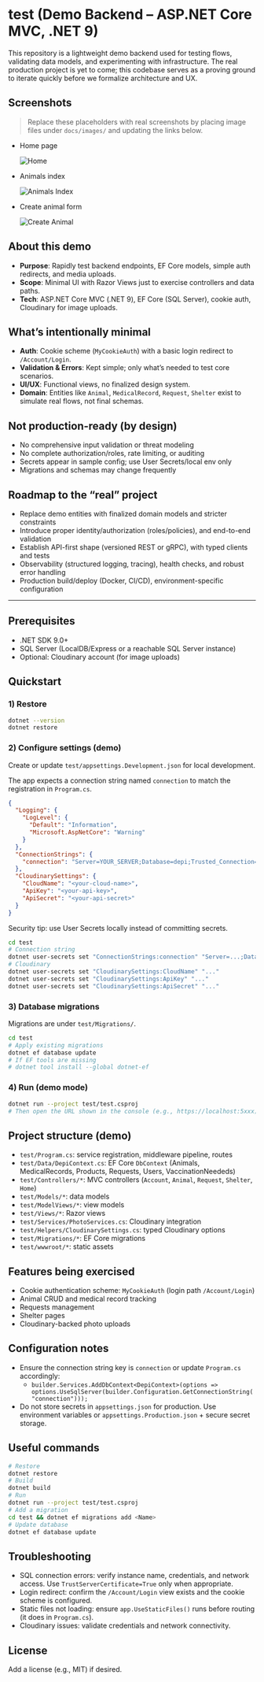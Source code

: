 # test (Demo Backend – ASP.NET Core MVC, .NET 9)

This repository is a lightweight demo backend used for testing flows, validating data models, and experimenting with infrastructure. The real production project is yet to come; this codebase serves as a proving ground to iterate quickly before we formalize architecture and UX.

## Screenshots
> Replace these placeholders with real screenshots by placing image files under `docs/images/` and updating the links below.

- Home page
  
  ![Home](docs/images/animals-index.png)

- Animals index
  
  ![Animals Index](https://via.placeholder.com/1200x650.png?text=Animals+Index+-+Demo)

- Create animal form
  
  ![Create Animal](https://via.placeholder.com/1200x650.png?text=Create+Animal+-+Demo)

## About this demo
- **Purpose**: Rapidly test backend endpoints, EF Core models, simple auth redirects, and media uploads.
- **Scope**: Minimal UI with Razor Views just to exercise controllers and data paths.
- **Tech**: ASP.NET Core MVC (.NET 9), EF Core (SQL Server), cookie auth, Cloudinary for image uploads.

## What’s intentionally minimal
- **Auth**: Cookie scheme (`MyCookieAuth`) with a basic login redirect to `/Account/Login`.
- **Validation & Errors**: Kept simple; only what’s needed to test core scenarios.
- **UI/UX**: Functional views, no finalized design system.
- **Domain**: Entities like `Animal`, `MedicalRecord`, `Request`, `Shelter` exist to simulate real flows, not final schemas.

## Not production-ready (by design)
- No comprehensive input validation or threat modeling
- No complete authorization/roles, rate limiting, or auditing
- Secrets appear in sample config; use User Secrets/local env only
- Migrations and schemas may change frequently

## Roadmap to the “real” project
- Replace demo entities with finalized domain models and stricter constraints
- Introduce proper identity/authorization (roles/policies), and end-to-end validation
- Establish API-first shape (versioned REST or gRPC), with typed clients and tests
- Observability (structured logging, tracing), health checks, and robust error handling
- Production build/deploy (Docker, CI/CD), environment-specific configuration

---

## Prerequisites
- .NET SDK 9.0+
- SQL Server (LocalDB/Express or a reachable SQL Server instance)
- Optional: Cloudinary account (for image uploads)

## Quickstart

### 1) Restore
```bash
dotnet --version
dotnet restore
```

### 2) Configure settings (demo)
Create or update `test/appsettings.Development.json` for local development.

The app expects a connection string named `connection` to match the registration in `Program.cs`.

```json
{
  "Logging": {
    "LogLevel": {
      "Default": "Information",
      "Microsoft.AspNetCore": "Warning"
    }
  },
  "ConnectionStrings": {
    "connection": "Server=YOUR_SERVER;Database=depi;Trusted_Connection=True;MultipleActiveResultSets=true;TrustServerCertificate=True"
  },
  "CloudinarySettings": {
    "CloudName": "<your-cloud-name>",
    "ApiKey": "<your-api-key>",
    "ApiSecret": "<your-api-secret>"
  }
}
```

Security tip: use User Secrets locally instead of committing secrets.
```bash
cd test
# Connection string
dotnet user-secrets set "ConnectionStrings:connection" "Server=...;Database=depi;Trusted_Connection=True;MultipleActiveResultSets=true;TrustServerCertificate=True"
# Cloudinary
dotnet user-secrets set "CloudinarySettings:CloudName" "..."
dotnet user-secrets set "CloudinarySettings:ApiKey" "..."
dotnet user-secrets set "CloudinarySettings:ApiSecret" "..."
```

### 3) Database migrations
Migrations are under `test/Migrations/`.
```bash
cd test
# Apply existing migrations
dotnet ef database update
# If EF tools are missing
# dotnet tool install --global dotnet-ef
```

### 4) Run (demo mode)
```bash
dotnet run --project test/test.csproj
# Then open the URL shown in the console (e.g., https://localhost:5xxx)
```

## Project structure (demo)
- `test/Program.cs`: service registration, middleware pipeline, routes
- `test/Data/DepiContext.cs`: EF Core `DbContext` (Animals, MedicalRecords, Products, Requests, Users, VaccinationNeededs)
- `test/Controllers/*`: MVC controllers (`Account`, `Animal`, `Request`, `Shelter`, `Home`)
- `test/Models/*`: data models
- `test/ModelViews/*`: view models
- `test/Views/*`: Razor views
- `test/Services/PhotoServices.cs`: Cloudinary integration
- `test/Helpers/CloudinarySettings.cs`: typed Cloudinary options
- `test/Migrations/*`: EF Core migrations
- `test/wwwroot/*`: static assets

## Features being exercised
- Cookie authentication scheme: `MyCookieAuth` (login path `/Account/Login`)
- Animal CRUD and medical record tracking
- Requests management
- Shelter pages
- Cloudinary-backed photo uploads

## Configuration notes
- Ensure the connection string key is `connection` or update `Program.cs` accordingly:
  - `builder.Services.AddDbContext<DepiContext>(options => options.UseSqlServer(builder.Configuration.GetConnectionString("connection")));`
- Do not store secrets in `appsettings.json` for production. Use environment variables or `appsettings.Production.json` + secure secret storage.

## Useful commands
```bash
# Restore
dotnet restore
# Build
dotnet build
# Run
dotnet run --project test/test.csproj
# Add a migration
cd test && dotnet ef migrations add <Name>
# Update database
dotnet ef database update
```

## Troubleshooting
- SQL connection errors: verify instance name, credentials, and network access. Use `TrustServerCertificate=True` only when appropriate.
- Login redirect: confirm the `/Account/Login` view exists and the cookie scheme is configured.
- Static files not loading: ensure `app.UseStaticFiles()` runs before routing (it does in `Program.cs`).
- Cloudinary issues: validate credentials and network connectivity.

## License
Add a license (e.g., MIT) if desired.
